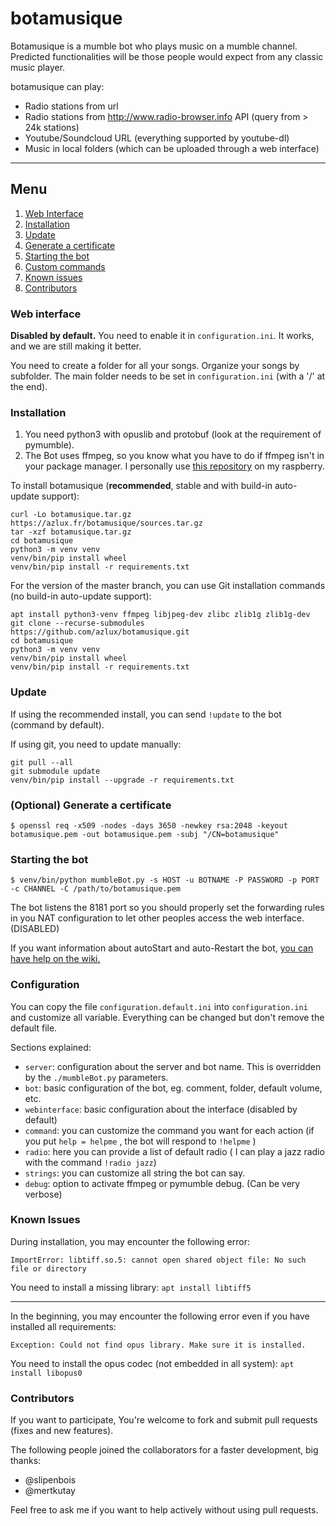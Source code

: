 # botamusique

Botamusique is a mumble bot who plays music on a mumble channel.
Predicted functionalities will be those people would expect from any classic music player.

botamusique can play:
- Radio stations from url
- Radio stations from http://www.radio-browser.info API (query from > 24k stations)
- Youtube/Soundcloud URL (everything supported by youtube-dl)
- Music in local folders (which can be uploaded through a web interface)

-----
## Menu
1. [Web Interface](#web-interface)
2. [Installation](#installation)
3. [Update](#udpate)
4. [Generate a certificate](#optional-generate-a-certificate)
5. [Starting the bot](#starting-the-bot)
6. [Custom commands](#custom-commands)
7. [Known issues](#known-issues)
8. [Contributors](#contributors)


### Web interface
**Disabled by default.** You need to enable it in `configuration.ini`.
It works, and we are still making it better.

You need to create a folder for all your songs. Organize your songs by subfolder.
The main folder needs to be set in `configuration.ini` (with a '/' at the end).

### Installation
1. You need python3 with opuslib and protobuf (look at the requirement of pymumble).
2. The Bot uses ffmpeg, so you know what you have to do if ffmpeg isn't in your package manager. I personally use [this repository](http://repozytorium.mati75.eu/) on my raspberry.

To install botamusique (**recommended**, stable and with build-in auto-update support):
```
curl -Lo botamusique.tar.gz https://azlux.fr/botamusique/sources.tar.gz
tar -xzf botamusique.tar.gz
cd botamusique
python3 -m venv venv
venv/bin/pip install wheel
venv/bin/pip install -r requirements.txt
```

For the version of the master branch, you can use Git installation commands (no build-in auto-update support):
```
apt install python3-venv ffmpeg libjpeg-dev zlibc zlib1g zlib1g-dev
git clone --recurse-submodules https://github.com/azlux/botamusique.git
cd botamusique
python3 -m venv venv
venv/bin/pip install wheel
venv/bin/pip install -r requirements.txt
```

### Update
If using the recommended install, you can send `!update` to the bot (command by default).

If using git, you need to update manually:
```
git pull --all
git submodule update
venv/bin/pip install --upgrade -r requirements.txt
```


### (Optional) Generate a certificate
`$ openssl req -x509 -nodes -days 3650 -newkey rsa:2048 -keyout botamusique.pem -out botamusique.pem -subj "/CN=botamusique"`

### Starting the bot
`$ venv/bin/python mumbleBot.py -s HOST -u BOTNAME -P PASSWORD -p PORT -c CHANNEL -C /path/to/botamusique.pem`

The bot listens the 8181 port so you should properly set the forwarding rules in you NAT configuration to let other peoples access the web interface. (DISABLED)

If you want information about autoStart and auto-Restart the bot, [you can have help on the wiki.](https://github.com/azlux/botamusique/wiki/AutoStart---AutoRestart)

### Configuration
You can copy the file `configuration.default.ini` into `configuration.ini` and customize all variable. Everything can be changed but don't remove the default file.

Sections explained:
- `server`: configuration about the server and bot name. This is overridden by the `./mumbleBot.py` parameters.
- `bot`: basic configuration of the bot, eg. comment, folder, default volume, etc.
- `webinterface`: basic configuration about the interface (disabled by default)
- `command`: you can customize the command you want for each action (if you put `help = helpme` , the bot will respond to `!helpme` )
- `radio`: here you can provide a list of default radio ( I can play a jazz radio with the command `!radio jazz`)
- `strings`: you can customize all string the bot can say.
- `debug`: option to activate ffmpeg or pymumble debug. (Can be very verbose)

### Known Issues

During installation, you may encounter the following error:
```
ImportError: libtiff.so.5: cannot open shared object file: No such file or directory
```
You need to install a missing library: `apt install libtiff5`

---

In the beginning, you may encounter the following error even if you have installed all requirements:
```
Exception: Could not find opus library. Make sure it is installed.
```
You need to install the opus codec (not embedded in all system): `apt install libopus0`

### Contributors
If you want to participate, You're welcome to fork and submit pull requests (fixes and new features).

The following people joined the collaborators for a faster development, big thanks:
- @slipenbois
- @mertkutay

Feel free to ask me if you want to help actively without using pull requests.
